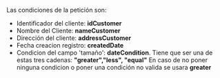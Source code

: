 Las condiciones de la petición son:

- Identificador del cliente: **idCustomer**
- Nombre del Cliente: **nameCustomer**
- Dirección del cliente: **addressCustomer**
- Fecha creacion registro: **createdDate**
- Condicion del campo 'tamaño': **dateCondition**. Tiene que ser una de estas tres cadenas:	 **"greater","less", "equal"** En caso de no poner ninguna condicion o poner una condición no valida se usara **greater** 
	 


